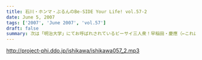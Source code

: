 ```yaml
---
title: 石川・ホンマ・ぶるんのBe-SIDE Your Life! vol.57-2
date: June 5, 2007
tags: ['2007', 'June 2007', 'vol.57']
draft: false
summary: 次は「明治大学」にてお呼ばれされているビーサイ三人衆！早稲田・慶應（←これはパトロールですが）・・・と、六大学制覇も間近であります。明治大学は「御茶ノ水」でありますんで、都内の人たちはもっと来やすくなったぞ！是非ともこちらにも足を運んでくださいませ〜〜NAMAE
---
```


http://project-phi.ddo.jp/ishikawa/ishikawa057_2.mp3
